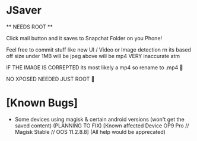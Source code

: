 # JSaver

** NEEDS ROOT **

Click mail button and it saves to Snapchat Folder on you Phone!

Feel free to commit stuff like new UI / Video or Image detection rn its based off size under 1MB will be jpeg above will be mp4 VERY inaccurate atm

IF THE IMAGE IS CORREPTED its most likely a mp4 so rename to .mp4 🍎


NO XPOSED NEEDED JUST ROOT 🥳


# [Known Bugs]
- Some devices using magisk & certain android versions (won't get the saved content) (PLANNING TO FIX) [Known affected Device OP9 Pro // Magisk Stable // OOS 11.2.8.8] (All help would be apprecated)
